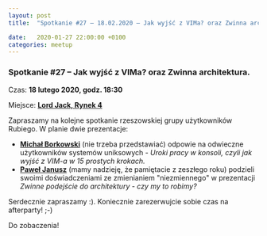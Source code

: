 ```yaml
---
layout: post
title:  "Spotkanie #27 – 18.02.2020 – Jak wyjść z VIMa? oraz Zwinna architektura."

date:   2020-01-27 22:00:00 +0100
categories: meetup
---
```


### Spotkanie #27 – Jak wyjść z VIMa? oraz Zwinna architektura.

Czas: **18 lutego 2020, godz. 18:30**

Miejsce: **[Lord Jack, Rynek 4](https://goo.gl/maps/zrtPaZJ5W8E2)**

Zapraszamy na kolejne spotkanie rzeszowskiej grupy użytkowników Rubiego. W planie dwie prezentacje:

* [**Michał Borkowski**](https://twitter.com/wielkiborsuk) (nie trzeba przedstawiać) odpowie na odwieczne użytkowników systemów uniksowych -
_Uroki pracy w konsoli, czyli jak wyjść z VIM-a w 15 prostych krokach._
* [**Paweł Janusz**](https://twitter.com/Czujnik81) (mamy nadzieję, że pamiętacie z zeszłego roku) podzieli swoimi 
doświadczeniami ze zmienianiem "niezmiennego" w prezentacji _Zwinne podejście do architektury - czy my to robimy?_

Serdecznie zapraszamy :). Koniecznie zarezerwujcie sobie czas na afterparty! ;-)

Do zobaczenia!
